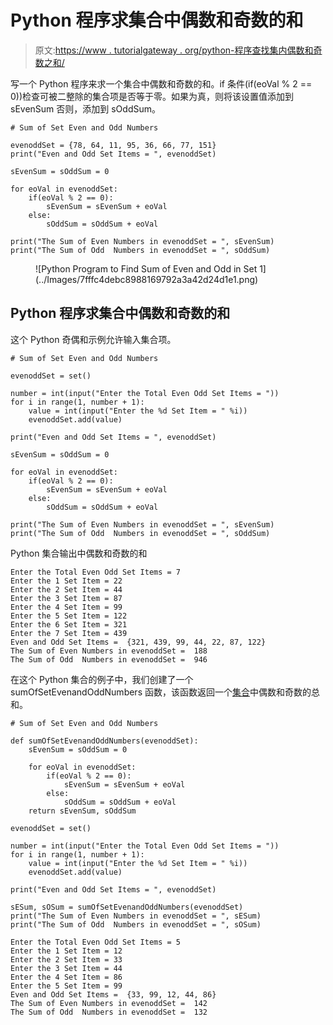 # Python 程序求集合中偶数和奇数的和

> 原文:[https://www . tutorialgateway . org/python-程序查找集内偶数和奇数之和/](https://www.tutorialgateway.org/python-program-to-find-sum-of-even-and-odd-numbers-in-set/)

写一个 Python 程序来求一个集合中偶数和奇数的和。if 条件(if(eoVal % 2 == 0))检查可被二整除的集合项是否等于零。如果为真，则将该设置值添加到 sEvenSum 否则，添加到 sOddSum。

```
# Sum of Set Even and Odd Numbers

evenoddSet = {78, 64, 11, 95, 36, 66, 77, 151}
print("Even and Odd Set Items = ", evenoddSet)

sEvenSum = sOddSum = 0

for eoVal in evenoddSet:
    if(eoVal % 2 == 0):
        sEvenSum = sEvenSum + eoVal
    else:
        sOddSum = sOddSum + eoVal

print("The Sum of Even Numbers in evenoddSet = ", sEvenSum)
print("The Sum of Odd  Numbers in evenoddSet = ", sOddSum)
```

<figure class="wp-block-image size-large">![Python Program to Find Sum of Even and Odd in Set 1](../Images/7fffc4debc8988169792a3a42d24d1e1.png)</figure>

## Python 程序求集合中偶数和奇数的和

这个 Python 奇偶和示例允许输入集合项。

```
# Sum of Set Even and Odd Numbers

evenoddSet = set()

number = int(input("Enter the Total Even Odd Set Items = "))
for i in range(1, number + 1):
    value = int(input("Enter the %d Set Item = " %i))
    evenoddSet.add(value)

print("Even and Odd Set Items = ", evenoddSet)

sEvenSum = sOddSum = 0

for eoVal in evenoddSet:
    if(eoVal % 2 == 0):
        sEvenSum = sEvenSum + eoVal
    else:
        sOddSum = sOddSum + eoVal

print("The Sum of Even Numbers in evenoddSet = ", sEvenSum)
print("The Sum of Odd  Numbers in evenoddSet = ", sOddSum)
```

Python 集合输出中偶数和奇数的和

```
Enter the Total Even Odd Set Items = 7
Enter the 1 Set Item = 22
Enter the 2 Set Item = 44
Enter the 3 Set Item = 87
Enter the 4 Set Item = 99
Enter the 5 Set Item = 122
Enter the 6 Set Item = 321
Enter the 7 Set Item = 439
Even and Odd Set Items =  {321, 439, 99, 44, 22, 87, 122}
The Sum of Even Numbers in evenoddSet =  188
The Sum of Odd  Numbers in evenoddSet =  946
```

在这个 Python 集合的例子中，我们创建了一个 sumOfSetEvenandOddNumbers 函数，该函数返回一个[集合](https://www.tutorialgateway.org/python-set/)中偶数和奇数的总和。

```
# Sum of Set Even and Odd Numbers

def sumOfSetEvenandOddNumbers(evenoddSet):
    sEvenSum = sOddSum = 0

    for eoVal in evenoddSet:
        if(eoVal % 2 == 0):
            sEvenSum = sEvenSum + eoVal
        else:
            sOddSum = sOddSum + eoVal
    return sEvenSum, sOddSum

evenoddSet = set()

number = int(input("Enter the Total Even Odd Set Items = "))
for i in range(1, number + 1):
    value = int(input("Enter the %d Set Item = " %i))
    evenoddSet.add(value)

print("Even and Odd Set Items = ", evenoddSet)

sESum, sOSum = sumOfSetEvenandOddNumbers(evenoddSet)
print("The Sum of Even Numbers in evenoddSet = ", sESum)
print("The Sum of Odd  Numbers in evenoddSet = ", sOSum)
```

```
Enter the Total Even Odd Set Items = 5
Enter the 1 Set Item = 12
Enter the 2 Set Item = 33
Enter the 3 Set Item = 44
Enter the 4 Set Item = 86
Enter the 5 Set Item = 99
Even and Odd Set Items =  {33, 99, 12, 44, 86}
The Sum of Even Numbers in evenoddSet =  142
The Sum of Odd  Numbers in evenoddSet =  132
```